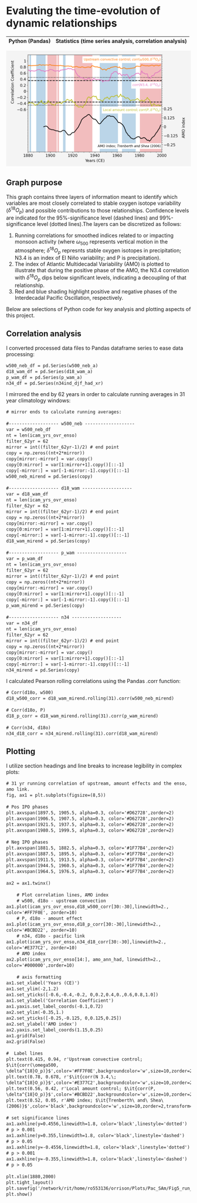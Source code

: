 # Evaluting the time-evolution of dynamic relationships
| Python (Pandas) | Statistics (time series analysis, correlation analysis)|
|-|-|

<img src="/assets/running_correlation.png" alt="Running correlations and AMO" width="800"/>


## Graph purpose

This graph contains three layers of information meant to identify which variables are most closely correlated to stable oxygen isotope variability ($\delta^{18}O_{p}$) and possible contributions to those relationships. Confidence levels are indicated for the 95%-significance level (dashed lines) and 99%-significance level (dotted lines).The layers can be discretized as follows:

  1) Running correlations for smoothed indices related to or impacting monsoon activity (where $\omega_{500}$ represents vertical motion in the atmosphere; $\delta^{18}O_{p}$ represnts stable oxygen isotopes in precipitation; N3.4 is an index of El Niño variability; and P is precipitation). 
  2) The index of Atlantic Multidecadal Variability (AMO) is plotted to illustrate that during the positive phase of the AMO, the N3.4 correlation with $\delta^{18}O_{p}$ dips below significant levels, indicating a decoupling of that relationship.
  3) Red and blue shading highlight positive and negative phases of the Interdecadal Pacific Oscillation, respectively.

Below are selections of Python code for key analysis and plotting aspects of this project. 

## Correlation analysis
I converted processed data files to Pandas dataframe series to ease data processing:
```
w500_neb_df = pd.Series(w500_neb_a)
d18_wam_df = pd.Series(d18_wam_a)
p_wam_df = pd.Series(p_wam_a)
n34_df = pd.Series(n34ind_djf_had_xr)
```

I mirrored the end by 62 years in order to calculate running averages in 31 year climatology windows:
```
# mirror ends to calculate running averages: 

#------------------- w500_neb -------------------
var = w500_neb_df
nt = len(icam_yrs_ovr_enso)
filter_62yr = 62
mirror = int((filter_62yr-1)/2) # end point
copy = np.zeros((nt+2*mirror))
copy[mirror:-mirror] = var.copy()
copy[0:mirror] = var[1:mirror+1].copy()[::-1]
copy[-mirror:] = var[-1-mirror:-1].copy()[::-1]
w500_neb_mirend = pd.Series(copy)

#------------------- d18_wam -------------------
var = d18_wam_df
nt = len(icam_yrs_ovr_enso)
filter_62yr = 62
mirror = int((filter_62yr-1)/2) # end point
copy = np.zeros((nt+2*mirror))
copy[mirror:-mirror] = var.copy()
copy[0:mirror] = var[1:mirror+1].copy()[::-1]
copy[-mirror:] = var[-1-mirror:-1].copy()[::-1]
d18_wam_mirend = pd.Series(copy)

#------------------- p_wam -------------------
var = p_wam_df
nt = len(icam_yrs_ovr_enso)
filter_62yr = 62
mirror = int((filter_62yr-1)/2) # end point
copy = np.zeros((nt+2*mirror))
copy[mirror:-mirror] = var.copy()
copy[0:mirror] = var[1:mirror+1].copy()[::-1]
copy[-mirror:] = var[-1-mirror:-1].copy()[::-1]
p_wam_mirend = pd.Series(copy)

#------------------- n34 -------------------
var = n34_df
nt = len(icam_yrs_ovr_enso)
filter_62yr = 62
mirror = int((filter_62yr-1)/2) # end point
copy = np.zeros((nt+2*mirror))
copy[mirror:-mirror] = var.copy()
copy[0:mirror] = var[1:mirror+1].copy()[::-1]
copy[-mirror:] = var[-1-mirror:-1].copy()[::-1]
n34_mirend = pd.Series(copy)
```

I calculated Pearson rolling correlations using the Pandas .corr function: 
```
# Corr(d18o, w500)
d18_w500_corr = d18_wam_mirend.rolling(31).corr(w500_neb_mirend)

# Corr(d18o, P)
d18_p_corr = d18_wam_mirend.rolling(31).corr(p_wam_mirend)

# Corr(n34, d18o)
n34_d18_corr = n34_mirend.rolling(31).corr(d18_wam_mirend)
```

## Plotting
I utilize section headings and line breaks to increase legibility in complex plots: 
```
# 31 yr running correlation of upstream, amount effects and the enso, amo link. 
fig, ax1 = plt.subplots(figsize=(8,5))

# Pos IPO phases
plt.axvspan(1897.5, 1905.5, alpha=0.3, color='#D62728',zorder=2)  
plt.axvspan(1906.5, 1907.5, alpha=0.3, color='#D62728',zorder=2)
plt.axvspan(1921.5, 1937.5, alpha=0.3, color='#D62728',zorder=2)
plt.axvspan(1980.5, 1999.5, alpha=0.3, color='#D62728',zorder=2)

# Neg IPO phases
plt.axvspan(1881.5, 1882.5, alpha=0.3, color='#1F77B4',zorder=2)
plt.axvspan(1887.5, 1895.5, alpha=0.3, color='#1F77B4',zorder=2)
plt.axvspan(1911.5, 1913.5, alpha=0.3, color='#1F77B4',zorder=2)
plt.axvspan(1944.5, 1960.5, alpha=0.3, color='#1F77B4',zorder=2)
plt.axvspan(1964.5, 1976.5, alpha=0.3, color='#1F77B4',zorder=2)

ax2 = ax1.twinx()
    
    # Plot correlation lines, AMO index
    # w500, d18o - upstream convection
ax1.plot(icam_yrs_ovr_enso,d18_w500_corr[30:-30],linewidth=2., color='#FF7F0E', zorder=10)
    # P, d18o - amount effect
ax1.plot(icam_yrs_ovr_enso,d18_p_corr[30:-30],linewidth=2., color='#BCBD22', zorder=10)
    # n34, d18o - pacific link
ax1.plot(icam_yrs_ovr_enso,n34_d18_corr[30:-30],linewidth=2., color='#E377C2', zorder=10)
    # AMO index
ax2.plot(icam_yrs_ovr_enso[14:], amo_ann_had, linewidth=2., color='#000000',zorder=10)

    # axis formatting
ax1.set_xlabel('Years (CE)')
ax1.set_ylim(-2,1.2)
ax1.set_yticks([-0.6,-0.4,-0.2, 0,0.2,0.4,0.,0.6,0.8,1.0])
ax1.set_ylabel('Correlation Coefficient')
ax1.yaxis.set_label_coords(-0.1,0.72)
ax2.set_ylim(-0.35,1.)
ax2.set_yticks([-0.25,-0.125, 0,0.125,0.25])
ax2.set_ylabel('AMO index')
ax2.yaxis.set_label_coords(1.15,0.25)
ax1.grid(False)
ax2.grid(False)

#  Label lines
plt.text(0.415, 0.94, r'Upstream convective control; $\it{corr(\omega500, \delta^{18}O_p)}$',color='#FF7F0E',backgroundcolor='w',size=10,zorder=2,transform=ax1.transAxes)
plt.text(0.78, 0.678, r'$\it{corr(N 3.4,\; \delta^{18}O_p)}$',color='#E377C2',backgroundcolor='w',size=10,zorder=2,transform=ax1.transAxes)
plt.text(0.56, 0.42, r'Local amount control; $\it{corr(P, \delta^{18}O_p)}$',color='#BCBD22',backgroundcolor='w',size=10,zorder=2,transform=ax1.transAxes)
plt.text(0.52, 0.05, r'AMO index; $\it{Trenberth\ and\ Shea\ (2006)}$',color='black',backgroundcolor='w',size=10,zorder=2,transform=ax1.transAxes)

# set significance lines
ax1.axhline(y=0.4556,linewidth=1.8, color='black',linestyle='dotted')   # p > 0.001
ax1.axhline(y=0.355,linewidth=1.8, color='black',linestyle='dashed')   # p > 0.05
ax1.axhline(y=-0.4556,linewidth=1.8, color='black',linestyle='dotted')   # p > 0.001
ax1.axhline(y=-0.355,linewidth=1.8, color='black',linestyle='dashed')   # p > 0.05

plt.xlim(1880,2000)
plt.tight_layout()
plt.savefig('/network/rit/home/ro553136/orrison/Plots/Pac_SAm/Fig5_run_corr_amo.jpg',format='JPEG',dpi=300)
plt.show()
```
